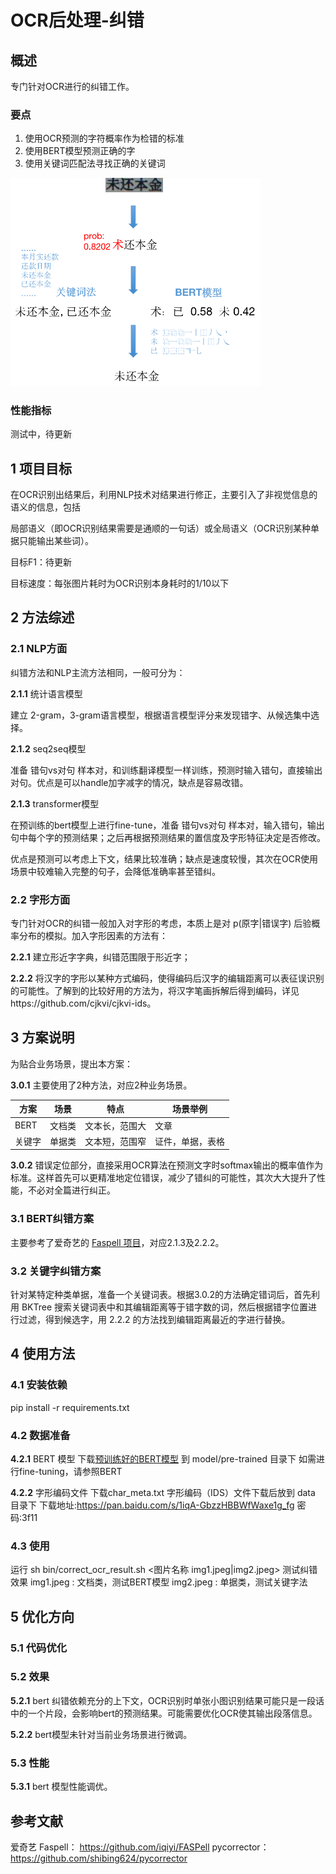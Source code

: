 # OCR后处理-纠错
## 概述
专门针对OCR进行的纠错工作。
### 要点
1. 使用OCR预测的字符概率作为检错的标准
2. 使用BERT模型预测正确的字
3. 使用关键词匹配法寻找正确的关键词

<img src="./data/示意图.png" width="400" />

### 性能指标
测试中，待更新

## 1 项目目标

在OCR识别出结果后，利用NLP技术对结果进行修正，主要引入了非视觉信息的语义的信息，包括

局部语义（即OCR识别结果需要是通顺的一句话）或全局语义（OCR识别某种单据只能输出某些词）。

目标F1：待更新

目标速度：每张图片耗时为OCR识别本身耗时的1/10以下

## 2 方法综述

### 2.1 NLP方面

纠错方法和NLP主流方法相同，一般可分为：

**2.1.1** 统计语言模型

​建立 2-gram，3-gram语言模型，根据语言模型评分来发现错字、从候选集中选择。

**2.1.2** seq2seq模型

 准备 错句vs对句 样本对，和训练翻译模型一样训练，预测时输入错句，直接输出对句。优点是可以handle加字减字的情况，缺点是容易改错。

**2.1.3** transformer模型

在预训练的bert模型上进行fine-tune，准备 错句vs对句 样本对，输入错句，输出句中每个字的预测结果；之后再根据预测结果的置信度及字形特征决定是否修改。

优点是预测可以考虑上下文，结果比较准确；缺点是速度较慢，其次在OCR使用场景中较难输入完整的句子，会降低准确率甚至错纠。

### 2.2 字形方面

专门针对OCR的纠错一般加入对字形的考虑，本质上是对 p(原字|错误字) 后验概率分布的模拟。加入字形因素的方法有：

**2.2.1** 建立形近字字典，纠错范围限于形近字；

**2.2.2** 将汉字的字形以某种方式编码，使得编码后汉字的编辑距离可以表征误识别的可能性。了解到的比较好用的方法为，将汉字笔画拆解后得到编码，详见https://github.com/cjkvi/cjkvi-ids。

## 3 方案说明

为贴合业务场景，提出本方案：

**3.0.1** 主要使用了2种方法，对应2种业务场景。

| 方案   | 场景   | 特点           |   场景举例   |
| ------ | ------ | -------------- | ---- |
| BERT   | 文档类 | 文本长，范围大 | 文章 |
| 关键字 | 单据类 | 文本短，范围窄 | 证件，单据，表格 |

**3.0.2** 错误定位部分，直接采用OCR算法在预测文字时softmax输出的概率值作为标准。这样首先可以更精准地定位错误，减少了错纠的可能性，其次大大提升了性能，不必对全篇进行纠正。

### 3.1 BERT纠错方案

主要参考了爱奇艺的 [Faspell 项目](https://github.com/iqiyi/FASPell)，对应2.1.3及2.2.2。

### 3.2 关键字纠错方案

针对某特定种类单据，准备一个关键词表。根据3.0.2的方法确定错词后，首先利用 BKTree 搜索关键词表中和其编辑距离等于错字数的词，然后根据错字位置进行过滤，得到候选字，用 2.2.2 的方法找到编辑距离最近的字进行替换。

## 4 使用方法
### 4.1 安装依赖
pip install -r requirements.txt

### 4.2 数据准备

**4.2.1** BERT 模型
下载[预训练好的BERT模型](https://storage.googleapis.com/bert_models/2018_11_03/chinese_L-12_H-768_A-12.zip) 到 model/pre-trained 目录下
如需进行fine-tuning，请参照BERT

**4.2.2** 字形编码文件
下载char_meta.txt 字形编码（IDS）文件下载后放到 data 目录下
下载地址:https://pan.baidu.com/s/1iqA-GbzzHBBWfWaxe1g_fg  密码:3f11

### 4.3 使用

运行 sh bin/correct_ocr_result.sh <图片名称 img1.jpeg|img2.jpeg> 测试纠错效果
img1.jpeg : 文档类，测试BERT模型
img2.jpeg : 单据类，测试关键字法

## 5 优化方向

### 5.1 代码优化

### 5.2 效果

**5.2.1** bert 纠错依赖充分的上下文，OCR识别时单张小图识别结果可能只是一段话中的一个片段，会影响bert的预测结果。可能需要优化OCR使其输出段落信息。

**5.2.2** bert模型未针对当前业务场景进行微调。

### 5.3 性能

**5.3.1** bert 模型性能调优。

## 参考文献

爱奇艺 Faspell：
https://github.com/iqiyi/FASPell
pycorrector：
https://github.com/shibing624/pycorrector
